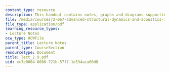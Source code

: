 ```yaml
---
content_type: resource
description: This handout contains notes, graphs and diagrams supporting this lecture.
file: /media/courses/2-067-advanced-structural-dynamics-and-acoustics-13-811-spring-2004/ec7e00040086721b57f71e534aca60d8_lect_2_9.pdf
file_type: application/pdf
learning_resource_types:
- Lecture Notes
ocw_type: OCWFile
parent_title: Lecture Notes
parent_type: CourseSection
resourcetype: Document
title: lect_2_9.pdf
uid: ec7e0004-0086-721b-57f7-1e534aca60d8
---
```

